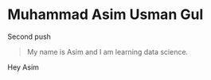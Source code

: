 # Muhammad Asim Usman Gul


Second push

> My name is Asim and I am learning data science.


Hey Asim